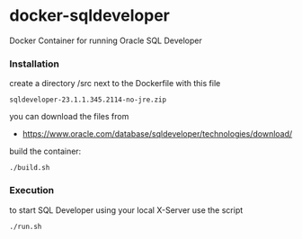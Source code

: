 # docker-sqldeveloper
Docker Container for running Oracle SQL Developer

### Installation

create a directory /src next to the Dockerfile with this file
```
sqldeveloper-23.1.1.345.2114-no-jre.zip
```
you can download the files from
- https://www.oracle.com/database/sqldeveloper/technologies/download/

build the container:
```
./build.sh
```

### Execution

to start SQL Developer using your local X-Server use the script
```
./run.sh
```
